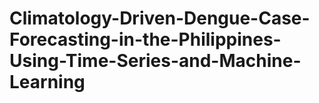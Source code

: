 # Climatology-Driven-Dengue-Case-Forecasting-in-the-Philippines-Using-Time-Series-and-Machine-Learning
